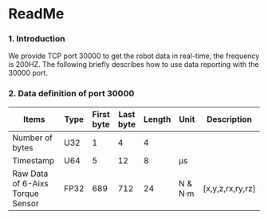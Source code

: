 # ReadMe



### 1. Introduction <a href="#1.-introduction" id="1.-introduction"></a>

&#x20;   We provide TCP port 30000 to get the robot data in real-time, the frequency is 200HZ. The following briefly describes how to use data reporting with the 30000 port.

### 2. Data definition of port 30000 <a href="#1.-introduction" id="1.-introduction"></a>

| Items                            | Type | First byte | Last byte | Length | Unit    | Description       |
| -------------------------------- | ---- | ---------- | --------- | ------ | ------- | ----------------- |
| Number of bytes                  | U32  | 1          | 4         | 4      |         |                   |
| Timestamp                        | U64  | 5          | 12        | 8      | μs      |                   |
| Raw Data of 6-Aixs Torque Sensor | FP32 | 689        | 712       | 24     | N & N·m | \[x,y,z,rx,ry,rz] |

&#x20;   &#x20;
